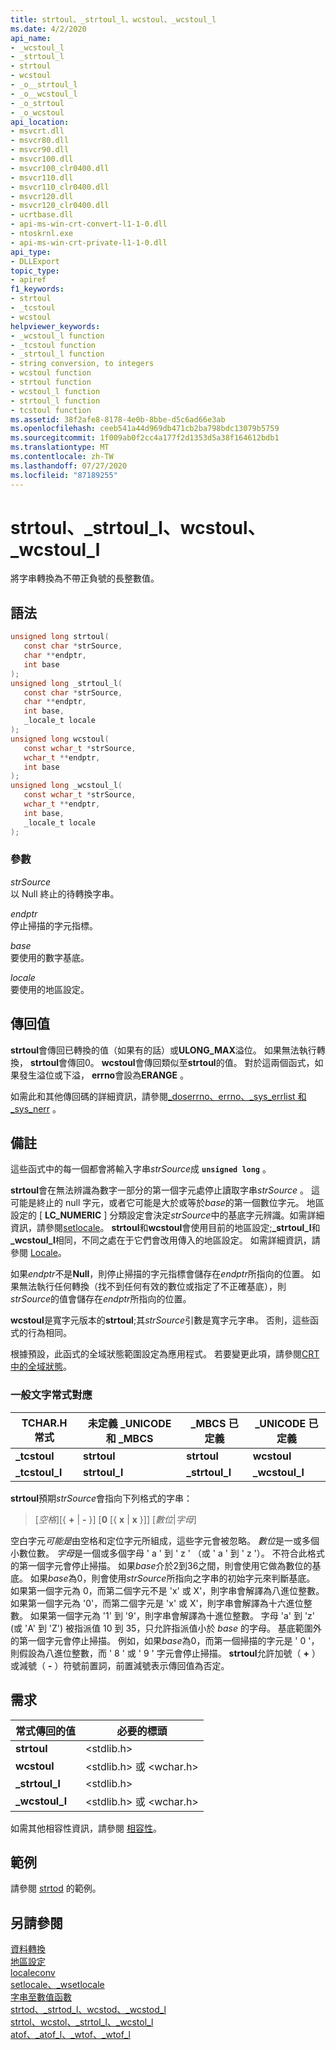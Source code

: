 ```yaml
---
title: strtoul、_strtoul_l、wcstoul、_wcstoul_l
ms.date: 4/2/2020
api_name:
- _wcstoul_l
- _strtoul_l
- strtoul
- wcstoul
- _o__strtoul_l
- _o__wcstoul_l
- _o_strtoul
- _o_wcstoul
api_location:
- msvcrt.dll
- msvcr80.dll
- msvcr90.dll
- msvcr100.dll
- msvcr100_clr0400.dll
- msvcr110.dll
- msvcr110_clr0400.dll
- msvcr120.dll
- msvcr120_clr0400.dll
- ucrtbase.dll
- api-ms-win-crt-convert-l1-1-0.dll
- ntoskrnl.exe
- api-ms-win-crt-private-l1-1-0.dll
api_type:
- DLLExport
topic_type:
- apiref
f1_keywords:
- strtoul
- _tcstoul
- wcstoul
helpviewer_keywords:
- _wcstoul_l function
- _tcstoul function
- _strtoul_l function
- string conversion, to integers
- wcstoul function
- strtoul function
- wcstoul_l function
- strtoul_l function
- tcstoul function
ms.assetid: 38f2afe8-8178-4e0b-8bbe-d5c6ad66e3ab
ms.openlocfilehash: ceeb541a44d969db471cb2ba798bdc13079b5759
ms.sourcegitcommit: 1f009ab0f2cc4a177f2d1353d5a38f164612bdb1
ms.translationtype: MT
ms.contentlocale: zh-TW
ms.lasthandoff: 07/27/2020
ms.locfileid: "87189255"
---
```

# <a name="strtoul-_strtoul_l-wcstoul-_wcstoul_l"></a>strtoul、_strtoul_l、wcstoul、_wcstoul_l

將字串轉換為不帶正負號的長整數值。

## <a name="syntax"></a>語法

```C
unsigned long strtoul(
   const char *strSource,
   char **endptr,
   int base
);
unsigned long _strtoul_l(
   const char *strSource,
   char **endptr,
   int base,
   _locale_t locale
);
unsigned long wcstoul(
   const wchar_t *strSource,
   wchar_t **endptr,
   int base
);
unsigned long _wcstoul_l(
   const wchar_t *strSource,
   wchar_t **endptr,
   int base,
   _locale_t locale
);
```

### <a name="parameters"></a>參數

*strSource*<br/>
以 Null 終止的待轉換字串。

*endptr*<br/>
停止掃描的字元指標。

*base*<br/>
要使用的數字基底。

*locale*<br/>
要使用的地區設定。

## <a name="return-value"></a>傳回值

**strtoul**會傳回已轉換的值（如果有的話）或**ULONG_MAX**溢位。 如果無法執行轉換， **strtoul**會傳回0。 **wcstoul**會傳回類似至**strtoul**的值。 對於這兩個函式，如果發生溢位或下溢， **errno**會設為**ERANGE** 。

如需此和其他傳回碼的詳細資訊，請參閱[_doserrno、errno、_sys_errlist 和 _sys_nerr](../../c-runtime-library/errno-doserrno-sys-errlist-and-sys-nerr.md) 。

## <a name="remarks"></a>備註

這些函式中的每一個都會將輸入字串*strSource*成 **`unsigned long`** 。

**strtoul**會在無法辨識為數字一部分的第一個字元處停止讀取字串*strSource* 。 這可能是終止的 null 字元，或者它可能是大於或等於*base*的第一個數位字元。 地區設定的 [ **LC_NUMERIC** ] 分類設定會決定*strSource*中的基底字元辨識。如需詳細資訊，請參閱[setlocale](setlocale-wsetlocale.md)。 **strtoul**和**wcstoul**會使用目前的地區設定;**_strtoul_l**和 **_wcstoul_l**相同，不同之處在于它們會改用傳入的地區設定。 如需詳細資訊，請參閱 [Locale](../../c-runtime-library/locale.md)。

如果*endptr*不是**Null**，則停止掃描的字元指標會儲存在*endptr*所指向的位置。 如果無法執行任何轉換（找不到任何有效的數位或指定了不正確基底），則*strSource*的值會儲存在*endptr*所指向的位置。

**wcstoul**是寬字元版本的**strtoul**;其*strSource*引數是寬字元字串。 否則，這些函式的行為相同。

根據預設，此函式的全域狀態範圍設定為應用程式。 若要變更此項，請參閱[CRT 中的全域狀態](../global-state.md)。

### <a name="generic-text-routine-mappings"></a>一般文字常式對應

|TCHAR.H 常式|未定義 _UNICODE 和 _MBCS|_MBCS 已定義|_UNICODE 已定義|
|---------------------|------------------------------------|--------------------|-----------------------|
|**_tcstoul**|**strtoul**|**strtoul**|**wcstoul**|
|**_tcstoul_l**|**strtoul_l**|**_strtoul_l**|**_wcstoul_l**|

**strtoul**預期*strSource*會指向下列格式的字串：

> [*空格*][{ **+** &#124; **-** }] [**0** [{ **x** &#124; **x** }]] [*數位*&#124;*字母*]

空白字元*可能是*由空格和定位字元所組成，這些字元會被忽略。 *數位*是一或多個小數位數。 *字母*是一個或多個字母 ' a ' 到 ' z ' （或 ' a ' 到 ' z '）。 不符合此格式的第一個字元會停止掃描。 如果*base*介於2到36之間，則會使用它做為數位的基底。 如果*base*為0，則會使用*strSource*所指向之字串的初始字元來判斷基底。 如果第一個字元為 0，而第二個字元不是 'x' 或 X'，則字串會解譯為八進位整數。 如果第一個字元為 '0'，而第二個字元是 'x' 或 X'，則字串會解譯為十六進位整數。 如果第一個字元為 '1' 到 '9'，則字串會解譯為十進位整數。 字母 'a' 到 'z' (或 'A' 到 'Z') 被指派值 10 到 35，只允許指派值小於 *base* 的字母。 基底範圍外的第一個字元會停止掃描。 例如，如果*base*為0，而第一個掃描的字元是 ' 0 '，則假設為八進位整數，而 ' 8 ' 或 ' 9 ' 字元會停止掃描。 **strtoul**允許加號（ **+** ）或減號（ **-** ）符號前置詞，前置減號表示傳回值為否定。

## <a name="requirements"></a>需求

|常式傳回的值|必要的標頭|
|-------------|---------------------|
|**strtoul**|\<stdlib.h>|
|**wcstoul**|\<stdlib.h> 或 \<wchar.h>|
|**_strtoul_l**|\<stdlib.h>|
|**_wcstoul_l**|\<stdlib.h> 或 \<wchar.h>|

如需其他相容性資訊，請參閱 [相容性](../../c-runtime-library/compatibility.md)。

## <a name="example"></a>範例

請參閱 [strtod](strtod-strtod-l-wcstod-wcstod-l.md) 的範例。

## <a name="see-also"></a>另請參閱

[資料轉換](../../c-runtime-library/data-conversion.md)<br/>
[地區設定](../../c-runtime-library/locale.md)<br/>
[localeconv](localeconv.md)<br/>
[setlocale、_wsetlocale](setlocale-wsetlocale.md)<br/>
[字串至數值函數](../../c-runtime-library/string-to-numeric-value-functions.md)<br/>
[strtod、_strtod_l、wcstod、_wcstod_l](strtod-strtod-l-wcstod-wcstod-l.md)<br/>
[strtol、wcstol、_strtol_l、_wcstol_l](strtol-wcstol-strtol-l-wcstol-l.md)<br/>
[atof、_atof_l、_wtof、_wtof_l](atof-atof-l-wtof-wtof-l.md)<br/>
